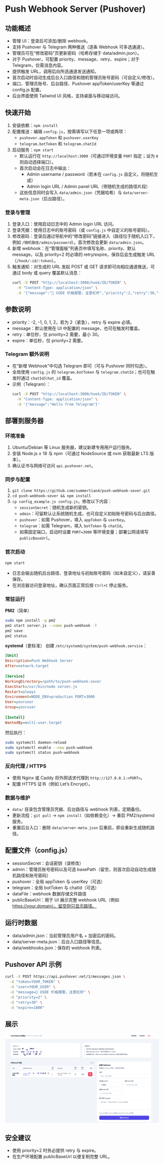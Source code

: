 # Push Webhook Server (Pushover)

## 功能概述
- 管理 UI：登录后可添加/删除 webhook。
- 支持 Pushover 与 Telegram 两种推送（逐条 Webhook 可多选通道）。
- 管理员可在“修改密码”页更新密码（哈希存储于 data/admin.json）。
- 对于 Pushover，可配置 priority、message、retry、expire；对于 Telegram，仅需消息内容。
- 提供触发 URL，调用后向所选通道发送通知。
- 首次启动时自动生成后台入口路径和随机管理员账号密码（可自定义/修改）。
- 端口、管理员账号、后台路径、Pushover appToken/userKey 等通过 config.js 配置。
- 后台界面使用 Tailwind UI 风格，支持桌面与移动端访问。
  
## 快速开始
1. 安装依赖：`npm install`
2. 配置推送：编辑 `config.js`，按需填写以下任意一项或两项：
   - `pushover.appToken` 和 `pushover.userKey`
   - `telegram.botToken` 和 `telegram.chatId`
3. 启动服务：`npm start`
   - 默认运行在 `http://localhost:3000`（可通过环境变量 `PORT` 指定；设为 `0` 则自动选择端口）。
   - 首次启动会在日志中输出：
     - Admin username / password（若未在 `config.js` 自定义，将随机生成）
     - Admin login URL / Admin panel URL（带随机生成的路径片段）
   - 这些信息同时会写入 `data/admin.json`（凭据哈希）与 `data/server-meta.json`（后台路径）。

### 登录与管理
1. 登录入口：使用启动日志中的 Admin login URL 访问。
2. 登录凭据：使用日志中的账号密码（或 `config.js` 中自定义的账号密码）。
3. 修改密码：登录后通过导航中的“修改密码”链接进入（路径位于随机入口下，例如 `/随机路径/admin/password`）。首次修改会更新 `data/admin.json`。
4. 新增 webhook：在“管理面板”列表页中填写名称、priority、默认 message，以及 priority=2 时必填的 retry/expire，保存后会生成触发 URL（`/hook/:id/:token`）。
5. 触发通知：对生成的 URL 发起 POST 或 GET 请求即可向相应通道推送，可通过 body 或 query 覆盖默认消息：
   ```bash
   curl -X POST "http://localhost:3000/hook/ID/TOKEN" \
     -H "Content-Type: application/json" \
     -d '{"message":"🚨 USDE 价格报警，注意杠杆","priority":2,"retry":30,"expire":1800}'
   ```

## 参数说明
- priority：-2, -1, 0, 1, 2，若为 2（紧急），retry 与 expire 必填。
- message：默认使用在 UI 中配置的 message，也可在触发时覆盖。
- retry：单位秒，仅 priority=2 需要，最小 30。
- expire：单位秒，仅 priority=2 需要。

### Telegram 额外说明
- 在“新增 Webhook”中勾选 Telegram 即可（可与 Pushover 同时勾选）。
- 全局使用 `config.js` 的 `telegram.botToken` 与 `telegram.chatId`；也可在触发时通过 `chatId`/`chat_id` 覆盖。
- 示例（Telegram）：
  ```bash
  curl -X POST "http://localhost:3000/hook/ID/TOKEN" \
    -H "Content-Type: application/json" \
    -d '{"message":"Hello from Telegram"}'
  ```

## 部署到服务器
### 环境准备
1. Ubuntu/Debian 等 Linux 服务器，建议新建专用用户运行服务。
2. 安装 Node.js ≥ 18 与 npm（可通过 NodeSource 或 nvm 获取最新 LTS 版本）。
3. 确认证书与网络可访问 `api.pushover.net`。

### 同步与配置
1. `git clone https://github.com/summertian4/push-webhook-sever.git`
2. `cd push-webhook-sever && npm install`
3. `cp config_example.js config.js`，修改以下内容：
   - `sessionSecret`：随机生成新的密钥。
   - `admin`：可留默认让系统随机生成，也可自定义初始账号密码与后台路径。
   - `pushover`：如需 Pushover，填入 `appToken` 与 `userKey`。
   - `telegram`：如需 Telegram，填入 `botToken` 与 `chatId`。
   - 如需固定端口，启动时设置 `PORT=3000` 等环境变量；部署公网请填写 `publicBaseUrl`。

### 首次启动
```bash
npm start
```
- 日志会输出随机后台路径、登录地址与初始账号密码（如未自定义），请妥善保存。
- 在浏览器访问登录地址，确认页面正常后按 `Ctrl+C` 停止服务。

### 常驻运行
**PM2**（简单）
```bash
sudo npm install -g pm2
pm2 start server.js --name push-webhook -f
pm2 save
pm2 status
```

**systemd**（更标准）
创建 `/etc/systemd/system/push-webhook.service`：
```ini
[Unit]
Description=Push Webhook Server
After=network.target

[Service]
WorkingDirectory=/path/to/push-webhook-sever
ExecStart=/usr/bin/node server.js
Restart=always
Environment=NODE_ENV=production PORT=3000
User=youruser
Group=youruser

[Install]
WantedBy=multi-user.target
```
然后执行：
```bash
sudo systemctl daemon-reload
sudo systemctl enable --now push-webhook
sudo systemctl status push-webhook
```

### 反向代理 / HTTPS
- 使用 Nginx 或 Caddy 将外网请求代理到 `http://127.0.0.1:<PORT>`。
- 配置 HTTPS 证书（例如 Let’s Encrypt）。

### 数据与维护
- `data/` 目录包含管理员凭据、后台路径与 webhook 列表，定期备份。
- 更新流程：`git pull` → `npm install`（如依赖变化）→ 重启 PM2/systemd 服务。
- 重置后台入口：删除 `data/server-meta.json` 后重启，即会重新生成随机路径。

## 配置文件（config.js）
- sessionSecret：会话密钥（请修改）
- admin：管理员账号密码以及可选 basePath（留空，则首次启动自动生成随机路径和账号密码）
- pushover：全局 appToken 与 userKey（可选）
- telegram：全局 botToken 与 chatId（可选）
- dataFile：webhook 数据存储文件路径
- publicBaseUrl：用于 UI 展示完整 webhook URL（例如 https://your.domain）。留空则只显示路径。

## 运行时数据
- data/admin.json：当前管理员用户名 + 加密后的密码。
- data/server-meta.json：后台入口路径等信息。
- data/webhooks.json：保存的 webhook 列表。

## Pushover API 示例
```bash
curl -X POST https://api.pushover.net/1/messages.json \
  -d "token=YOUR_TOKEN" \
  -d "user=YOUR_USER" \
  -d "message=🚨 USDE 价格报警，注意杠杆" \
  -d "priority=2" \
  -d "retry=30" \
  -d "expire=1800"
```

## 展示

  ![示例界面](docs/screenshots/example.png)

## 安全建议
- 使用 priority=2 时务必提供 retry 与 expire。
- 在生产环境配置 publicBaseUrl 以便复制完整 URL。
